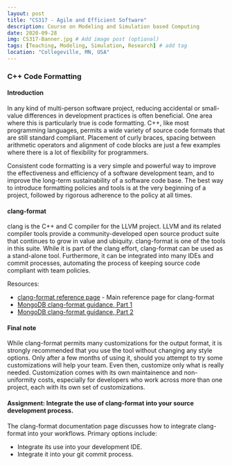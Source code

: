 ```yaml
---
layout: post
title: "CS317 - Agile and Efficient Software"
description: Course on Modeling and Simulation based Computing
date: 2020-09-28
img: CS317-Banner.jpg # Add image post (optional)
tags: [Teaching, Modeling, Simulation, Research] # add tag
location: "Collegeville, MN, USA"
---
```


### C++ Code Formatting

#### Introduction
In any kind of multi-person software project, reducing accidental or small-value differences in development practices is often beneficial.  One area where this is particularly true is code formatting.  C++, like most programming languages, permits a wide variety of source code formats that are still standard compliant. Placement of curly braces, spacing between arithmetic operators and alignment of code blocks are just a few examples where there is a lot of flexibility for programmers.

Consistent code formatting is a very simple and powerful way to improve the effectiveness and efficiency of a software development team, and to improve the long-term sustainability of a software code base.  The best way to introduce formatting policies and tools is at the very beginning of a project, followed by rigorous adherence to the policy at all times.

#### clang-format
clang is the C++ and C compiler for the LLVM project.  LLVM and its related compiler tools provide a community-developed open source product suite that continues to grow in value and ubiquity.  clang-format is one of the tools in this suite.  While it is part of the clang effort, clang-format can be used as a stand-alone tool.  Furthermore, it can be integrated into many IDEs and commit processes, automating the process of keeping source code compliant with team policies.

Resources:
- [clang-format reference page](https://clang.llvm.org/docs/ClangFormat.html) - Main reference page for clang-format
- [MongoDB clang-format guidance, Part 1](https://engineering.mongodb.com/post/succeeding-with-clangformat-part-1-pitfalls-and-planning)
- [MongoDB clang-format guidance, Part 2](https://engineering.mongodb.com/post/succeeding-with-clangformat-part-2-the-big-reformat)

#### Final note
While clang-format permits many customizations for the output format, it is strongly recommended that you use the tool without changing any style options.  Only after a few months of using it, should you attempt to try some customizations will help your team.  Even then, customize only what is really needed.  Customization comes with its own maintainence and non-uniformity costs, especially for developers who work across more than one project, each with its own set of customizations.

#### Assignment: Integrate the use of clang-format into your source development process.
The clang-format documentation page discusses how to integrate clang-format into your workflows.  Primary options include:
- Integrate its use into your development IDE.
- Integrate it into your git commit process.
